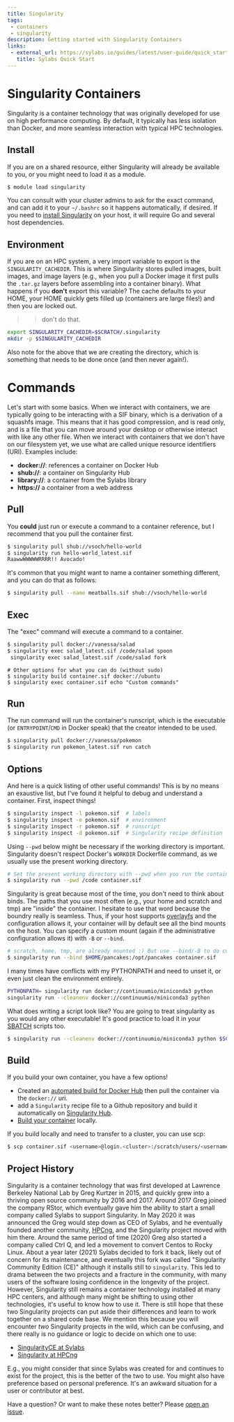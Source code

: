 ```yaml
---
title: Singularity
tags: 
 - containers
 - singularity
description: Getting started with Singularity Containers
links:
 - external_url: https://sylabs.io/guides/latest/user-guide/quick_start.html
   title: Sylabs Quick Start
---
```


# Singularity Containers

Singularity is a container technology that was originally developed for use on high performance computing.
By default, it typically has less isolation than Docker, and more seamless interaction with typical
HPC technologies.

## Install

If you are on a shared resource, either Singularity will already be available to you, or you might need
to load it as a module.

```bash
$ module load singularity
```

You can consult with your cluster admins to ask for the exact command, and can add it to your `~/.bashrc`
so it happens automatically, if desired. If you need to [install Singularity](https://sylabs.io/guides/latest/user-guide/quick_start.html#quick-installation-steps) on your host, it will require Go and several host dependencies.

## Environment

If you are on an HPC system, a very import variable to export is the `SINGULARITY_CACHEDIR`. This is where Singularity stores
pulled images, built images, and image layers (e.g., when you pull a Docker image it first pulls
the `.tar.gz` layers before assembling into a container binary). What happens if you **don't** export
this variable? The cache defaults to your HOME, your HOME quickly gets filled up (containers
are large files!) and then you are locked out.

>> don't do that.

```bash
export SINGULARITY_CACHEDIR=$SCRATCH/.singularity
mkdir -p $SINGULARITY_CACHEDIR
```

Also note for the above that we are creating the directory, which is something that needs to be
done once (and then never again!).

# Commands

Let's start with some basics. When we interact with containers, we are typically going to be
interacting with a SIF binary, which is a derivation of a squashfs image. This means that it has
good compression, and is read only, and is a file that you can move around your desktop or otherwise
interact with like any other file. When we interact with containers that we don't have on our filesystem
yet, we use what are called unique resource identifiers (URI). Examples include:

 - **docker://**: references a container on Docker Hub
 - **shub://**: a container on Singularity Hub
 - **library://**: a container from the Sylabs library
 - **https://** a container from a web address


## Pull

You **could** just run or execute a command to a container reference, but I recommend
that you pull the container first.

```bash
$ singularity pull shub://vsoch/hello-world
$ singularity run hello-world_latest.sif 
RaawwWWWWWRRRR!! Avocado!
```

It's common that you might want to name a container something different, and you
can do that as follows:

```bash
$ singularity pull --name meatballs.sif shub://vsoch/hello-world
```

## Exec

The "exec" command will execute a command to a container.

```bash
$ singularity pull docker://vanessa/salad
$ singularity exec salad_latest.sif /code/salad spoon
 singularity exec salad_latest.sif /code/salad fork
```
```
# Other options for what you can do (without sudo)
$ singularity build container.sif docker://ubuntu
$ singularity exec container.sif echo "Custom commands"
```

## Run

The run command will run the container's runscript, which is the executable (or `ENTRYPOINT`/`CMD` 
in Docker speak) that the creator intended to be used.

```bash
$ singularity pull docker://vanessa/pokemon
$ singularity run pokemon_latest.sif run catch
```

## Options

And here is a quick listing of other useful commands! This is by no means
an exaustive list, but I've found it helpful to debug and understand a container.
First, inspect things!

```bash
$ singularity inspect -l pokemon.sif  # labels
$ singularity inspect -e pokemon.sif  # environment
$ singularity inspect -r pokemon.sif  # runscript
$ singularity inspect -d pokemon.sif  # Singularity recipe definition
```

Using `--pwd` below might be necessary if the working directory is important. 
Singularity doesn't respect Docker's `WORKDIR` Dockerfile
command, as we usually use the present working directory.

```bash
# Set the present working directory with --pwd when you run the container
$ singularity run --pwd /code container.sif
```

Singularity is great because most of the time, you don't need to think about
binds. The paths that you use most often (e.g., your home and scratch and tmp)
are "inside" the container. I hesitate to use that word because the
boundry really is seamless. Thus, if your host supports 
<a href="https://en.wikipedia.org/wiki/OverlayFS" target="_blank">overlayfs</a> and the configuration allows it, your container
will by default see all the bind mounts on the host. You can specify a custom mount 
(again if the administrative configuration allows it) with `-B` or `--bind`.

```bash
# scratch, home, tmp, are already mounted :) But use --bind/-B to do custom
$ singularity run --bind $HOME/pancakes:/opt/pancakes container.sif
```

I many times have conflicts with my PYTHONPATH and need to unset it,
or even just clean the environment entirely.

```bash
PYTHONPATH= singularity run docker://continuumio/miniconda3 python
singularity run --cleanenv docker://continuumio/miniconda3 python
```

What does writing a script look like? You are going to treat singularity as
you would any other executable! It's good practice to load it in your 
<a href="https://researchapps.github.io/job-maker/" target="_blank">SBATCH</a>
scripts too.

```bash
$ singularity run --cleanenv docker://continuumio/miniconda3 python $SCRATCH/analysis/script.py
```

## Build

If you build your own container, you have a few options!

 - Created an [automated build for Docker Hub](https://docs.docker.com/docker-hub/builds/) then pull the container via the `docker://` uri.
 - add a `Singularity` recipe file to a Github repository and build it automatically on [Singularity Hub](https://www.singularity-hub.org).
 - [Build your container](https://www.sylabs.io/guides/latest/user-guide/quick_start.html#build-images-from-scratch) locally.


If you build locally and need to transfer to a cluster, you can use scp:

```bash
$ scp container.sif <username>@login.<cluster>:/scratch/users/<username>/container.sif
```


## Project History

Singularity is a container technology that was first developed at Lawrence Berkeley National Lab
by Greg Kurtzer in 2015, and quickly grew into a thriving open source community by 2016 and 2017.
Around 2017 Greg joined the company RStor, which eventually gave him the ability to start a small
company called Sylabs to support Singularity. In May 2020 it was announced the Greg would step
down as CEO of Sylabs, and he eventually founded another community, [HPCng](https://hpcng.org/),
and the Singularity project moved with him there. Around the same period of time (2020) Greg also 
started a company called Ctrl Q, and led a movement to convert Centos to Rocky Linux. About a year 
later (2021) Sylabs decided to fork it back, likely out of concern for its maintenance, and eventually
this fork was called "Singularity Community Edition (CE)" although it installs still to `singularity`. 
This led to drama between the two projects and a fracture in the community, with many users of the software losing confidence in the longevity of the project. However, Singularity still remains a container technology installed at many HPC centers, and although many might be
shifting to using other technologies, it's useful to know how to use it. There is still hope that these two
Singularity projects can put aside their differences and learn to work together on a shared code base.
We mention this because you will encounter _two_ Singularity projects in the wild, which can be confusing,
and there really is no guidance or logic to decide on which one to use:

 - [SingularityCE at Sylabs](https://github.com/sylabs/singularity)
 - [Singularity at HPCng](https://github.com/hpcng/singularity)

E.g., you might consider that since Sylabs was created for and continues to exist for the project,
this is the better of the two to use. You might also have preference based on personal preference.
It's an awkward situation for a user or contributor at best.


Have a question? Or want to make these notes better? Please <a href="https://github.com/rse-ops/knowledge/issues">open an issue</a>.
